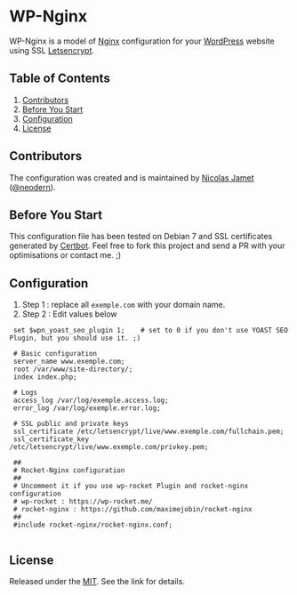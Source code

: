 WP-Nginx
============

WP-Nginx is a model of [Nginx](http://nginx.org) configuration for your [WordPress](http://wordpress.org) website using SSL [Letsencrypt](https://letsencrypt.org/).

## <a name='toc'>Table of Contents</a>

  1. [Contributors](#contributors)
  1. [Before You Start](#before)
  1. [Configuration](#configuration)
  1. [License](#license)

## <a name='contributors'>Contributors</a>

The configuration was created and is maintained by [Nicolas Jamet](http://www.neodern.fr) ([@neodern](http://twitter.com/neodern)).

## <a name='before'>Before You Start</a>
This configuration file has been tested on Debian 7 and SSL certificates generated by [Certbot](https://github.com/certbot/certbot). 
Feel free to fork this project and send a PR with your optimisations or contact me. ;)  



## <a name='configuration'>Configuration</a>

  1. Step 1 : replace all `exemple.com` with your domain name.
  1. Step 2 : Edit values below
          
 ```
  set $wpn_yoast_seo_plugin 1;    # set to 0 if you don't use YOAST SEO Plugin, but you should use it. ;)

  # Basic configuration
  server_name www.exemple.com;
  root /var/www/site-directory/;
  index index.php;

  # Logs
  access_log /var/log/exemple.access.log;
  error_log /var/log/exemple.error.log;

  # SSL public and private keys
  ssl_certificate /etc/letsencrypt/live/www.exemple.com/fullchain.pem;
  ssl_certificate_key /etc/letsencrypt/live/www.exemple.com/privkey.pem;

  ##
  # Rocket-Nginx configuration
  ##
  # Uncomment it if you use wp-rocket Plugin and rocket-nginx configuration
  # wp-rocket : https://wp-rocket.me/
  # rocket-nginx : https://github.com/maximejobin/rocket-nginx
  ##
  #include rocket-nginx/rocket-nginx.conf;
  
  ```

## <a name='license'>License</a>
Released under the [MIT](https://github.com/Neodern/wp-nginx/blob/master/LICENSE). See the link for details.